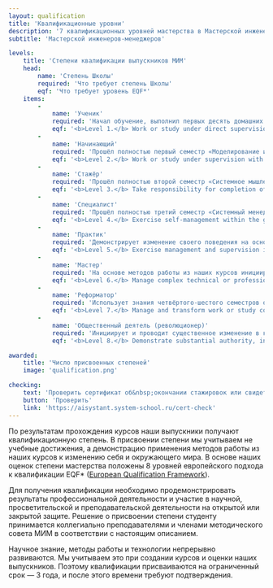 ```yaml
---
layout: qualification
title: 'Квалификационные уровни'
description: '7 квалификационных уровней мастерства в Мастерской инженеров-менеджеров — от начинающего до общественного деятеля. Система оценки компетенций на основе европейских стандартов EQF.'
subtitle: 'Мастерской инженеров-менеджеров'

levels:
    title: 'Степени квалификации выпускников МИМ'
    head:
        name: 'Степень Школы'
        required: 'Что требует степень Школы'
        eqf: 'Что требует уровень EQF*'
    items:
        -
            name: 'Ученик'
            required: 'Начал обучение, выполнил первых десять домашних заданий основной или подготовительной программы.'
            eqf: '<b>Level 1.</b> Work or study under direct supervision in a structured context.'
        -
            name: 'Начинающий'
            required: 'Прошёл полностью первый семестр «Моделирование и собранность», демонстрирует знание материала семестра и умение рассуждать с использованием освоенных методов работы.'
            eqf: '<b>Level 2.</b> Work or study under supervision with some autonomy.'
        -
            name: 'Стажёр'
            required: 'Прошёл полностью второй семестр «Системное мышление и методология», демонстрирует знание материала семестра и умение рассуждать с использованием освоенных методов работы.'
            eqf: '<b>Level 3.</b> Take responsibility for completion of tasks in work or study, adapt own behavior to circumstances in solving problems.'
        -
            name: 'Специалист'
            required: 'Прошёл полностью третий семестр «Системный менеджмент и инженерия», демонстрирует знание материала семестра и умение рассуждать с использованием освоенных методов работы. Может провести сложное рассуждение. Кратко это можно выразить как "Освоил теорию".'
            eqf: '<b>Level 4.</b> Exercise self-management within the guidelines of work or study contexts that are usually predictable, but are subject to change, supervise the routine work of others, taking some responsibility for the evaluation and improvement of work or study activities.'
        -
            name: 'Практик'
            required: 'Демонстрирует изменение своего поведения на основе освоенных в курсах методов работы. Собран, удерживает свою роль и поддерживает коммуникацию "в ролях". Выявляет и моделирует целевую систему, "нашу систему", методы своей и чужой работы. Кратко это можно выразить как "Договорился со всеми".'
            eqf: '<b>Level 5.</b> Exercise management and supervision in contexts of work or study activities where there is unpredictable change, review and develop performance of self and others.'
        -
            name: 'Мастер'
            required: 'На основе методов работы из наших курсов инициирует и успешно проводит проекты организационного развития в масштабах организации, то есть демонстрирует изменение поведения сотрудников организации. Кратко это можно выразить как "Договорил всех".'
            eqf: '<b>Level 6.</b> Manage complex technical or professional activities or projects, taking responsibility for decision-making in unpredictable work or study contexts, take responsibility for managing professional development of individuals and groups.'
        -
            name: 'Реформатор'
            required: 'Использует знания четвёртого-шестого семестров основной программы МИМ. Публичной деятельностью влияет на изменение поведения сообществ и обществ (до десятков тысяч человек), сфера его реформ выходит за рамки одной организации.'
            eqf: '<b>Level 7.</b> Manage and transform work or study contexts that are complex, unpredictable and require new strategic approaches, take responsibility for contributing to professional knowledge and practice and/or for reviewing the strategic performance of teams.'
        -
            name: 'Общественный деятель (революционер)'
            required: 'Инициирует и проводит существенное изменение в культуре, меняющее жизнь к лучшему для миллионов людей.'
            eqf: '<b>Level 8.</b> Demonstrate substantial authority, innovation, autonomy, scholarly and professional integrity and sustained commitment to the development of new ideas or processes at the forefront of work or study contexts including research.'

awarded:
    title: 'Число присвоенных степеней'
    image: 'qualification.png'

checking:
    text: 'Проверить сертификат об&nbsp;окончании стажировок или свидетельство о&nbsp;квалификации'
    button: 'Проверить'
    link: 'https://aisystant.system-school.ru/cert-check'
---
```


По результатам прохождения курсов наши выпускники получают квалификационную степень. В&nbsp;присвоении степени мы учитываем не учебные достижения, а&nbsp;демонстрацию применения методов работы из наших курсов к&nbsp;изменению себя и окружающего мира. В основе наших оценок степени мастерства положены 8 уровней европейского подхода к квалификации EQF* (<a href="https://www.cedefop.europa.eu/en/projects/european-qualifications-framework-eqf" target="_blank" rel="nofollow noopener">European Qualification Framework</a>).

Для получения квалификации необходимо продемонстрировать результаты профессиональной деятельности и участие в научной, просветительской и преподавательской деятельности на открытой или закрытой защите. Решение о&nbsp;присвоении степени студенту принимается коллегиально преподавателями и членами методического совета МИМ в соответствии с настоящим описанием.

Научное знание, методы работы и технологии непрерывно развиваются. Мы учитываем это при создании курсов и оценки наших выпускников. Поэтому квалификации присваиваются на ограниченный срок — 3&nbsp;года, и после этого времени требуют подтверждения.
